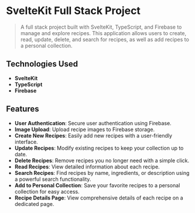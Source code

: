 
# SvelteKit Full Stack Project

>A full stack project built with SvelteKit, TypeScript, and Firebase to manage and explore recipes. This application allows users to create, read, update, delete, and search for recipes, as well as add recipes to a personal collection.

## Technologies Used
- **SvelteKit**
- **TypeScript**
- **Firebase**

## Features
- **User Authentication**: Secure user authentication using Firebase.
- **Image Upload**: Upload recipe images to Firebase storage.
- **Create New Recipes**: Easily add new recipes with a user-friendly interface.
- **Update Recipes**: Modify existing recipes to keep your collection up to date.
- **Delete Recipes**: Remove recipes you no longer need with a simple click.
- **Read Recipes**: View detailed information about each recipe.
- **Search Recipes**: Find recipes by name, ingredients, or description using a powerful search functionality.
- **Add to Personal Collection**: Save your favorite recipes to a personal collection for easy access.
- **Recipe Details Page**: View comprehensive details of each recipe on a dedicated page.




